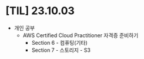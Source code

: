# [TIL] 23.10.03
 
* 개인 공부
  * AWS Certified Cloud Practitioner 자격증 준비하기
    * Section 6 - 컴퓨팅(기타)
    * Section 7 - 스토리지 - S3